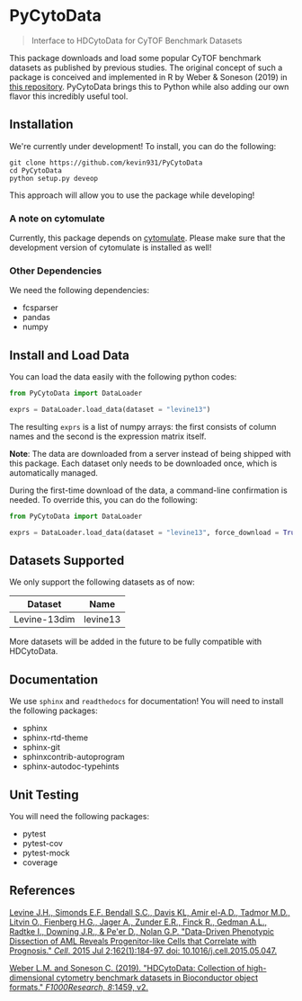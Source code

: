 # PyCytoData
> Interface to HDCytoData for CyTOF Benchmark Datasets

This package downloads and load some popular CyTOF benchmark datasets as published by previous studies. The original concept of such a package is conceived and implemented in R by Weber & Soneson (2019) in [this repository](https://github.com/lmweber/HDCytoData). PyCytoData brings this to Python while also adding our own flavor this incredibly
useful tool.

## Installation

We're currently under development! To install, you can do the following:

```shell
git clone https://github.com/kevin931/PyCytoData
cd PyCytoData
python setup.py deveop
```

This approach will allow you to use the package while developing!

### A note on cytomulate

Currently, this package depends on [cytomulate](https://github.com/kevin931/cytomulate). Please make sure that the development version of cytomulate is installed as well!

### Other Dependencies

We need the following dependencies:

- fcsparser
- pandas
- numpy

## Install and Load Data

You can load the data easily with the following python codes:

```python
from PyCytoData import DataLoader

exprs = DataLoader.load_data(dataset = "levine13")
```

The resulting ``exprs`` is a list of numpy arrays: the first consists of column names and the second is the expression matrix itself.

**Note**: The data are downloaded from a server instead of being shipped with this package. Each dataset only needs to be downloaded once, which is automatically managed. 

During the first-time download of the data, a command-line confirmation is needed. To override this, you can do the following: 

```python 
from PyCytoData import DataLoader

exprs = DataLoader.load_data(dataset = "levine13", force_download = True)
```


## Datasets Supported

We only support the following datasets as of now:

| Dataset | Name |
| --- | --- |
| Levine-13dim | levine13 |

More datasets will be added in the future to be fully compatible with HDCytoData.

## Documentation

We use ``sphinx`` and ``readthedocs`` for documentation! You will need to install the following packages:

- sphinx
- sphinx-rtd-theme
- sphinx-git
- sphinxcontrib-autoprogram
- sphinx-autodoc-typehints


## Unit Testing

You will need the following packages:

- pytest
- pytest-cov
- pytest-mock
- coverage

## References

[Levine J.H., Simonds E.F. Bendall S.C., Davis KL, Amir el-A.D., Tadmor M.D., Litvin O., Fienberg H.G., Jager A., Zunder E.R., Finck R., Gedman A.L., Radtke I., Downing J.R., & Pe'er D., Nolan G.P. "Data-Driven Phenotypic Dissection of AML Reveals Progenitor-like Cells that Correlate with Prognosis." *Cell*. 2015 Jul 2;162(1):184-97. doi: 10.1016/j.cell.2015.05.047.](https://pubmed.ncbi.nlm.nih.gov/26095251/)

[Weber L.M. and Soneson C. (2019). "HDCytoData: Collection of high-dimensional cytometry benchmark datasets in Bioconductor object formats." *F1000Research, 8*:1459, v2.](https://f1000research.com/articles/8-1459)
